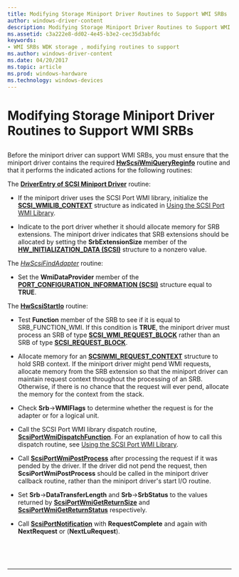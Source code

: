 ```yaml
---
title: Modifying Storage Miniport Driver Routines to Support WMI SRBs
author: windows-driver-content
description: Modifying Storage Miniport Driver Routines to Support WMI SRBs
ms.assetid: c3a222e8-dd02-4e45-b3e2-cec35d3abfdc
keywords:
- WMI SRBs WDK storage , modifying routines to support
ms.author: windows-driver-content
ms.date: 04/20/2017
ms.topic: article
ms.prod: windows-hardware
ms.technology: windows-devices
---
```


# Modifying Storage Miniport Driver Routines to Support WMI SRBs


## <span id="ddk_modifying_storage_miniport_driver_routines_to_support_wmi_srbs_kg"></span><span id="DDK_MODIFYING_STORAGE_MINIPORT_DRIVER_ROUTINES_TO_SUPPORT_WMI_SRBS_KG"></span>


Before the miniport driver can support WMI SRBs, you must ensure that the miniport driver contains the required [**HwScsiWmiQueryReginfo**](https://msdn.microsoft.com/library/windows/hardware/ff557344) routine and that it performs the indicated actions for the following routines:

The [**DriverEntry of SCSI Miniport Driver**](https://msdn.microsoft.com/library/windows/hardware/ff552654) routine:

-   If the miniport driver uses the SCSI Port WMI library, initialize the [**SCSI\_WMILIB\_CONTEXT**](https://msdn.microsoft.com/library/windows/hardware/ff565395) structure as indicated in [Using the SCSI Port WMI Library](using-the-scsi-port-wmi-library.md).

-   Indicate to the port driver whether it should allocate memory for SRB extensions. The miniport driver indicates that SRB extensions should be allocated by setting the **SrbExtensionSize** member of the [**HW\_INITIALIZATION\_DATA (SCSI)**](https://msdn.microsoft.com/library/windows/hardware/ff557456) structure to a nonzero value.

The [*HwScsiFindAdapter*](https://msdn.microsoft.com/library/windows/hardware/ff557300) routine:

-   Set the **WmiDataProvider** member of the [**PORT\_CONFIGURATION\_INFORMATION (SCSI)**](https://msdn.microsoft.com/library/windows/hardware/ff563900) structure equal to **TRUE**.

The [**HwScsiStartIo**](https://msdn.microsoft.com/library/windows/hardware/ff557323) routine:

-   Test **Function** member of the SRB to see if it is equal to SRB\_FUNCTION\_WMI. If this condition is **TRUE**, the miniport driver must process an SRB of type [**SCSI\_WMI\_REQUEST\_BLOCK**](https://msdn.microsoft.com/library/windows/hardware/ff565397) rather than an SRB of type [**SCSI\_REQUEST\_BLOCK**](https://msdn.microsoft.com/library/windows/hardware/ff565393).

-   Allocate memory for an [**SCSIWMI\_REQUEST\_CONTEXT**](https://msdn.microsoft.com/library/windows/hardware/ff564946) structure to hold SRB context. If the miniport driver might pend WMI requests, allocate memory from the SRB extension so that the miniport driver can maintain request context throughout the processing of an SRB. Otherwise, if there is no chance that the request will ever pend, allocate the memory for the context from the stack.

-   Check **Srb**-&gt;**WMIFlags** to determine whether the request is for the adapter or for a logical unit.

-   Call the SCSI Port WMI library dispatch routine, [**ScsiPortWmiDispatchFunction**](https://msdn.microsoft.com/library/windows/hardware/ff564766). For an explanation of how to call this dispatch routine, see [Using the SCSI Port WMI Library](using-the-scsi-port-wmi-library.md).

-   Call [**ScsiPortWmiPostProcess**](https://msdn.microsoft.com/library/windows/hardware/ff564796) after processing the request if it was pended by the driver. If the driver did not pend the request, then **ScsiPortWmiPostProcess** should be called in the miniport driver callback routine, rather than the miniport driver's start I/O routine.

-   Set **Srb**-&gt;**DataTransferLength** and **Srb**-&gt;**SrbStatus** to the values returned by [**ScsiPortWmiGetReturnSize**](https://msdn.microsoft.com/library/windows/hardware/ff564789) and [**ScsiPortWmiGetReturnStatus**](https://msdn.microsoft.com/library/windows/hardware/ff564791) respectively.

-   Call [**ScsiPortNotification**](https://msdn.microsoft.com/library/windows/hardware/ff564657) with **RequestComplete** and again with **NextRequest** or (**NextLuRequest**).

 

 


--------------------


